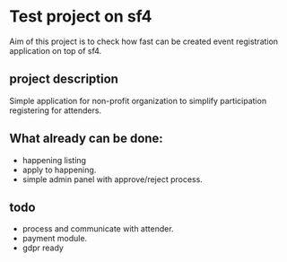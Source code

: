 # Test project on sf4

Aim of this project is to check how fast can be created event registration application on top of sf4.


## project description

Simple application for non-profit organization to simplify participation registering for attenders.

## What already can be done:
- happening listing
- apply to happening.
- simple admin panel with approve/reject process.

## todo

- process and communicate with attender.
- payment module.
- gdpr ready
